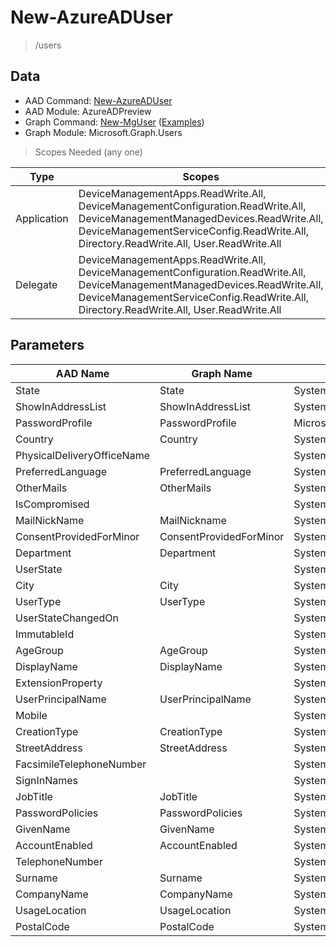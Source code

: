 # New-AzureADUser

> /users

## Data

+ AAD Command: [New-AzureADUser](https://docs.microsoft.com/en-us/powershell/module/AzureADPreview/New-AzureADUser)
+ AAD Module: AzureADPreview
+ Graph Command: [New-MgUser](https://docs.microsoft.com/en-us/powershell/module/Microsoft.Graph.Users/New-MgUser) ([Examples](https://github.com/orgs/msgraph/discussions?discussions_q=New-MgUser))
+ Graph Module: Microsoft.Graph.Users

> Scopes Needed (any one)

|Type|Scopes|
|---|---|
|Application|DeviceManagementApps.ReadWrite.All, DeviceManagementConfiguration.ReadWrite.All, DeviceManagementManagedDevices.ReadWrite.All, DeviceManagementServiceConfig.ReadWrite.All, Directory.ReadWrite.All, User.ReadWrite.All|
|Delegate|DeviceManagementApps.ReadWrite.All, DeviceManagementConfiguration.ReadWrite.All, DeviceManagementManagedDevices.ReadWrite.All, DeviceManagementServiceConfig.ReadWrite.All, Directory.ReadWrite.All, User.ReadWrite.All|

## Parameters

|AAD Name|Graph Name|AAD Type|Graph Type|Infos|
|---|---|---|---|---|
|State|State|System.String|System.String||
|ShowInAddressList|ShowInAddressList|System.Nullable/System.Boolean|System.Management.Automation.SwitchParameter||
|PasswordProfile|PasswordProfile|Microsoft.Open.AzureAD.Model.PasswordProfile|Microsoft.Graph.PowerShell.Models.IMicrosoftGraphPasswordProfile||
|Country|Country|System.String|System.String||
|PhysicalDeliveryOfficeName||System.String|||
|PreferredLanguage|PreferredLanguage|System.String|System.String||
|OtherMails|OtherMails|System.Collections.Generic.List/System.String|System.String[]||
|IsCompromised||System.Nullable/System.Boolean|||
|MailNickName|MailNickname|System.String|System.String||
|ConsentProvidedForMinor|ConsentProvidedForMinor|System.String|System.String||
|Department|Department|System.String|System.String||
|UserState||System.String|||
|City|City|System.String|System.String||
|UserType|UserType|System.String|System.String||
|UserStateChangedOn||System.String|||
|ImmutableId||System.String|||
|AgeGroup|AgeGroup|System.String|System.String||
|DisplayName|DisplayName|System.String|System.String||
|ExtensionProperty||System.Collections.Generic.Dictionary`2[[System.String|||
|UserPrincipalName|UserPrincipalName|System.String|System.String||
|Mobile||System.String|||
|CreationType|CreationType|System.String|System.String||
|StreetAddress|StreetAddress|System.String|System.String||
|FacsimileTelephoneNumber||System.String|||
|SignInNames||System.Collections.Generic.List/Microsoft.Open.AzureAD.Model.SignInName|||
|JobTitle|JobTitle|System.String|System.String||
|PasswordPolicies|PasswordPolicies|System.String|System.String||
|GivenName|GivenName|System.String|System.String||
|AccountEnabled|AccountEnabled|System.Nullable/System.Boolean|System.Management.Automation.SwitchParameter||
|TelephoneNumber||System.String|||
|Surname|Surname|System.String|System.String||
|CompanyName|CompanyName|System.String|System.String||
|UsageLocation|UsageLocation|System.String|System.String||
|PostalCode|PostalCode|System.String|System.String||

